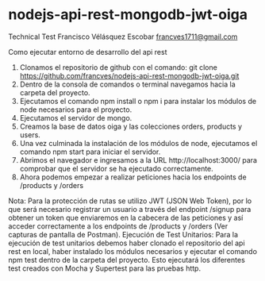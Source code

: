 # nodejs-api-rest-mongodb-jwt-oiga
Technical Test Francisco Vélásquez Escobar
francves1711@gmail.com


Como ejecutar entorno de desarrollo del api rest

1.	Clonamos el repositorio de github con el comando: 
git clone https://github.com/francves/nodejs-api-rest-mongodb-jwt-oiga.git
2.	Dentro de la consola de comandos o terminal navegamos hacia la carpeta del proyecto.
3.	Ejecutamos el comando npm install o npm i para instalar los módulos de node necesarios para el proyecto.
4.	Ejecutamos el servidor de mongo.
5.	Creamos la base de datos oiga y las colecciones orders, products y users.
6.	Una vez culminada la instalación de los módulos de node, ejecutamos el comando npm start para iniciar el servidor.
7.	Abrimos el navegador e ingresamos a la URL http://localhost:3000/ para comprobar que el servidor se ha ejecutado correctamente.
8.	Ahora podemos empezar a realizar peticiones hacia los endpoints de /products y /orders

Nota: Para la protección de rutas se utilizo JWT (JSON Web Token), por lo que será necesario registrar un usuario a través del endpoint /signup para obtener un token que enviaremos en la cabecera de las peticiones y así acceder correctamente a los endpoints de /products y /orders (Ver capturas de pantalla de Postman).
Ejecución de Test Unitarios:
Para la ejecución de test unitarios debemos haber clonado el repositorio del api rest en local, haber instalado los módulos necesarios y ejecutar el comando npm test dentro de la carpeta del proyecto. Esto ejecutará los diferentes test creados con Mocha y Supertest para las pruebas http.
